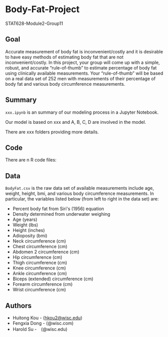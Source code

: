 # Body-Fat-Project
STAT628-Module2-Group11
## Goal
Accurate measurement of body fat is inconvenient/costly and it is desirable to have easy methods of estimating body fat that are not inconvenient/costly. In this project, your group will come up with a simple, robust, and accurate “rule-of-thumb” to estimate percentage of body fat using clinically available measurements. Your “rule-of-thumb” will be based on a real data set of 252 men with measurements of their percentage of body fat and various body circumference measurements.

## Summary
`xxx.ipynb` is an summary of our modeling process in a Jupyter Notebook.

Our model is based on xxx and A, B, C, D are involved in the model.

There are xxx folders providing more details.

## Code
There are n R code files:

## Data
`BodyFat.csv` is the raw data set of available measurements include age, weight, height, bmi, and various body circumference measurements. In particular, the variables listed below (from left to right in the data set) are:

- Percent body fat from Siri's (1956) equation
- Density determined from underwater weighing
- Age (years)
- Weight (lbs)
- Height (inches)
- Adioposity (bmi)
- Neck circumference (cm)
- Chest circumference (cm)
- Abdomen 2 circumference (cm)
- Hip circumference (cm)
- Thigh circumference (cm)
- Knee circumference (cm)
- Ankle circumference (cm)
- Biceps (extended) circumference (cm)
- Forearm circumference (cm)
- Wrist circumference (cm)


## Authors
- Huitong Kou - (hkou2@wisc.edu)
- Fengxia Dong - (@wisc.com)
- Harold Su -　(@wisc.edu)